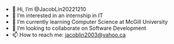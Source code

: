 - 👋 Hi, I’m @JacobLin20221210
- 👀 I’m interested in an internship in IT
- 🌱 I’m currently learning Computer Science at McGill University
- 💞️ I’m looking to collaborate on Software Development
- 📫 How to reach me: jacoblin2003@yahoo.ca

<!---
JacobLin20221210/JacobLin20221210 is a ✨ special ✨ repository because its `README.md` (this file) appears on your GitHub profile.
You can click the Preview link to take a look at your changes.
--->
